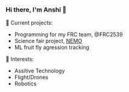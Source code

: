 ### Hi there, I'm Anshi 👋

🔭 Current projects:
  - Programming for my FRC team, @FRC2539
  - Science fair project, [NEMO](https://github.com/li-pearl/nemo)
  - ML fruit fly agression tracking

🌱 Interests:
  - Assitive Technology
  - Flight/Drones
  - Robotics

<!--
**li-pearl/li-pearl** is a ✨ _special_ ✨ repository because its `README.md` (this file) appears on your GitHub profile.

Here are some ideas to get you started:

- 🔭 I’m currently working on ...
- 🌱 I’m currently learning ...
- 👯 I’m looking to collaborate on ...
- 🤔 I’m looking for help with ...
- 💬 Ask me about ...
- 📫 How to reach me: ...
- 😄 Pronouns: ...
- ⚡ Fun fact: ...
-->

